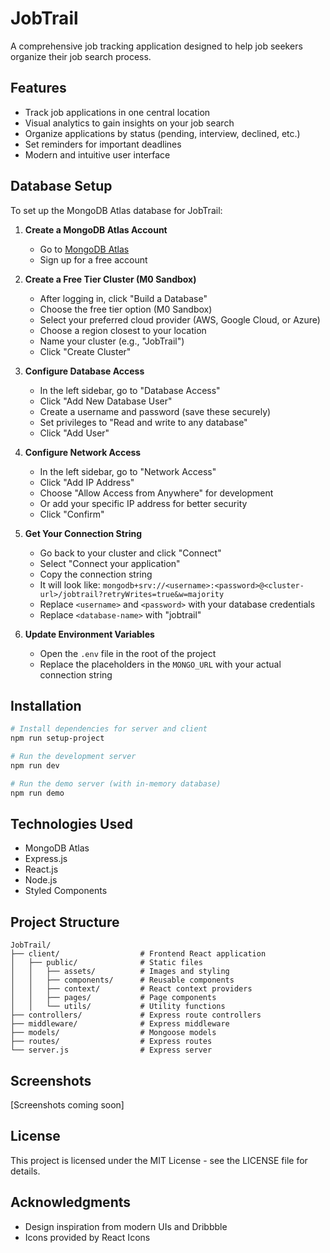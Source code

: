 # JobTrail

A comprehensive job tracking application designed to help job seekers organize their job search process.

## Features

- Track job applications in one central location
- Visual analytics to gain insights on your job search
- Organize applications by status (pending, interview, declined, etc.)
- Set reminders for important deadlines
- Modern and intuitive user interface

## Database Setup

To set up the MongoDB Atlas database for JobTrail:

1. **Create a MongoDB Atlas Account**
   - Go to [MongoDB Atlas](https://www.mongodb.com/cloud/atlas/register)
   - Sign up for a free account

2. **Create a Free Tier Cluster (M0 Sandbox)**
   - After logging in, click "Build a Database"
   - Choose the free tier option (M0 Sandbox)
   - Select your preferred cloud provider (AWS, Google Cloud, or Azure)
   - Choose a region closest to your location
   - Name your cluster (e.g., "JobTrail")
   - Click "Create Cluster"

3. **Configure Database Access**
   - In the left sidebar, go to "Database Access"
   - Click "Add New Database User"
   - Create a username and password (save these securely)
   - Set privileges to "Read and write to any database"
   - Click "Add User"

4. **Configure Network Access**
   - In the left sidebar, go to "Network Access"
   - Click "Add IP Address"
   - Choose "Allow Access from Anywhere" for development
   - Or add your specific IP address for better security
   - Click "Confirm"

5. **Get Your Connection String**
   - Go back to your cluster and click "Connect"
   - Select "Connect your application"
   - Copy the connection string
   - It will look like: `mongodb+srv://<username>:<password>@<cluster-url>/jobtrail?retryWrites=true&w=majority`
   - Replace `<username>` and `<password>` with your database credentials
   - Replace `<database-name>` with "jobtrail"

6. **Update Environment Variables**
   - Open the `.env` file in the root of the project
   - Replace the placeholders in the `MONGO_URL` with your actual connection string

## Installation

```bash
# Install dependencies for server and client
npm run setup-project

# Run the development server
npm run dev

# Run the demo server (with in-memory database)
npm run demo
```

## Technologies Used

- MongoDB Atlas
- Express.js
- React.js
- Node.js
- Styled Components

## Project Structure

```
JobTrail/
├── client/                  # Frontend React application
│   ├── public/              # Static files
│   │   ├── assets/          # Images and styling
│   │   ├── components/      # Reusable components
│   │   ├── context/         # React context providers
│   │   ├── pages/           # Page components
│   │   └── utils/           # Utility functions
├── controllers/             # Express route controllers
├── middleware/              # Express middleware
├── models/                  # Mongoose models
├── routes/                  # Express routes
└── server.js                # Express server
```

## Screenshots

[Screenshots coming soon]

## License

This project is licensed under the MIT License - see the LICENSE file for details.

## Acknowledgments

- Design inspiration from modern UIs and Dribbble
- Icons provided by React Icons
